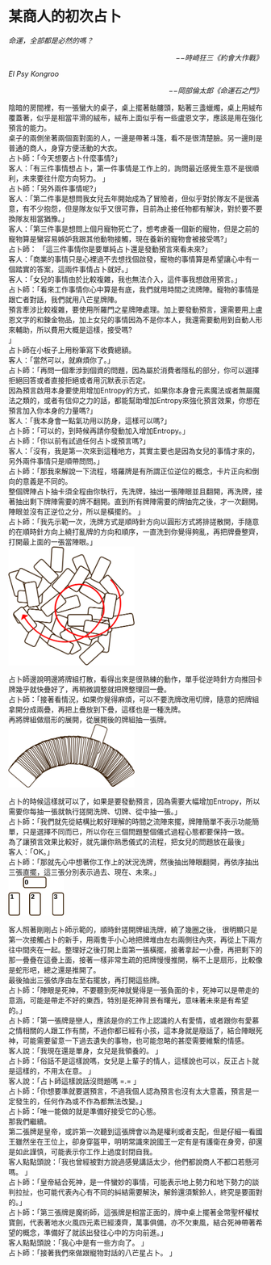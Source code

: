 # 某商人的初次占卜

*命運，全部都是必然的嗎？*  
<p align="right"><i>−−時崎狂三《約會大作戰》</i></p>

*El Psy Kongroo*  
<p align="right"><i>−−岡部倫太郎《命運石之門》</i></p>

陰暗的房間裡，有一張蠻大的桌子，桌上擺著骷髏頭，點著三盞蠟燭，桌上用絨布覆蓋著，似乎是相當平滑的絨布，絨布上面似乎有一些盧恩文字，應該是用在強化預言的能力。   
桌子的兩側坐著兩個面對面的人，一邊是帶著斗篷，看不是很清楚臉。另一邊則是普通的商人，身穿方便活動的大衣。   
占卜師：「今天想要占卜什麼事情?」   
客人：「有三件事情想占卜，第一件事情是工作上的，詢問最近感覺生意不是很順利，未來要往什麼方向努力。 」   
占卜師：「另外兩件事情呢?」   
客人：「第二件事是想問我女兒去年開始成為了冒險者，但似乎對於隊友不是很滿意，有不少抱怨，但是隊友似乎又很可靠，目前為止接任物都有解決，對於要不要換隊友相當猶豫。」   
客人：「第三件事是想問上個月寵物死亡了，想考慮養一個新的寵物，但是之前的寵物算是蠻容易嫉妒我跟其他動物接觸，現在養新的寵物會被接受嗎?」   
占卜師： 「這三件事情你是要單純占卜還是發動預言來看未來?」   
客人：「商業的事情只是心裡過不去想找個啟發，寵物的事情算是希望讓心中有一個踏實的答案，這兩件事情占卜就好。」   
客人：「女兒的事情由於比較複雜，我也無法介入，這件事我想啟用預言。」   
占卜師：「看來工作事情你心中算是有底，我們就用時間之流牌陣。寵物的事情是跟亡者對話，我們就用八芒星牌陣。   
預言牽涉比較複雜，要使用所羅門之星牌陣處理。加上要發動預言，還需要用上盧恩文字的和鍊金物品，加上女兒的事情因為不是你本人，我還需要動用到自動人形來輔助，所以費用大概是這樣，接受嗎?  
」   
占卜師在小板子上用粉筆寫下收費總額。   
客人：「當然可以，就麻煩你了。」   
占卜師：「再問一個牽涉到個資的問題，因為屬於消費者隱私的部分，你可以選擇拒絕回答或者直接拒絕或者用沉默表示否定。   
因為預言啟用本身要使用增加Entropy的方式，如果你本身會元素魔法或者無屬魔法之類的，或者有信仰之力的話，都能幫助增加Entropy來強化預言效果，你想在預言加入你本身的力量嗎?」   
客人：「我本身會一點氣功用以防身，這樣可以嗎?」   
占卜師：「可以的，到時候再請你發動加入增加Entropy。」  
占卜師：「你以前有試過任何占卜或預言嗎?」   
客人：「沒有，我是第一次來到這種地方，其實主要也是因為女兒的事情才來的，另外兩件事情只是順帶問問。」   
占卜師：「那我來解說一下流程，塔羅牌是有所謂正位逆位的概念，卡片正向和倒向的意義是不同的。   
整個牌陣占卜抽卡須全程由你執行，先洗牌，抽出一張陣眼並且翻開，再洗牌，接著抽出剩下牌陣需要的牌不翻開。直到所有牌陣需要的牌抽完之後，才一次翻開。  
陣眼並沒有正逆位之分，所以是橫擺的。 」   
占卜師：「我先示範一次，洗牌方式是順時針方向以圓形方式將排搓散開，手隨意的在順時針方向上繞打亂牌的方向和順序，一直洗到你覺得夠亂，再把牌疊整齊，打開最上面的一張當陣眼。」   
<img src="./Ch1/Divination1.svg" Width="250" />

占卜師邊說明邊將牌組打散，看得出來是很熟練的動作，單手從逆時針方向推回卡牌幾乎就快疊好了，再稍微調整就把牌整理回一疊。   
占卜師：「接著看情況，如果你覺得麻煩，可以不要洗牌改用切牌，隨意的把牌組拿開分成兩疊，再把上疊放到下疊，這樣也是一種洗牌。   
再將牌組做扇形的展開，從展開後的牌組抽一張牌。   
<img src="./Ch1/Divination2.svg" Width="250" />

占卜的時候這樣就可以了，如果是要發動預言，因為需要大幅增加Entropy，所以需要你每抽一張就執行搓開洗牌、切牌、從中抽一張。」   
占卜師：「我們就先從結構比較好理解的時間之流陣來擺，牌陣簡單不表示功能簡單，只是選擇不同而已，所以你在三個問題整個儀式過程心態都要保持一致。   
為了讓預言效果比較好，就先讓你熟悉儀式的流程，把女兒的問題放在最後」   
客人：「OK。」   
占卜師：「那就先心中想著你工作上的狀況洗牌，然後抽出陣眼翻開，再依序抽出三張直擺，這三張分別表示過去、現在、未來。」   
<img src="./Ch1/Divination3.svg" Width="110"/>

客人照著剛剛占卜師示範的，順時針搓開牌組洗牌，繞了幾圈之後， 很明顯只是第一次接觸占卜的新手，用兩隻手小心地把牌堆由左右兩側往內夾，再從上下兩方往中間夾在一起。整理好之後打開上面第一張橫擺，接著拿起一小疊，再把剩下的那一疊疊在這疊上面，接著一樣非常生疏的把牌慢慢推開，稱不上是扇形，比較像是蛇形吧，總之還是推開了。   
最後抽出三張依序由左至右擺放，再打開這些牌。   
占卜師：「陣眼是死神，不要聽到死神就覺得是一張負面的卡，死神可以是帶走的意涵，可能是帶走不好的東西，特別是死神背景有曙光，意味著未來是有希望的。」   
占卜師：「第一張牌是戀人，應該是你的工作上認識的人有愛情，或者跟你有愛慕之情相關的人跟工作有關，不過你都已經有小孩，這本身就是廢話了，結合陣眼死神，可能需要留意一下過去遺失的事物，也可能忽略的甚麼需要維繫的情感。   
客人說：「我現在還是單身，女兒是我領養的。 」   
占卜師：「俗話不是這樣說嗎，女兒是上輩子的情人，這樣說也可以，反正占卜就是這樣的，不用太在意。 」   
客人說：「占卜師這樣說話沒問題嗎 =.= 」   
占卜師：「你想要準就要選預言，不過我個人認為預言也沒有太大意義，預言是一定發生的，任何作為或不作為都無法改變。」   
占卜師：「唯一能做的就是準備好接受它的心態。   
那我們繼續。   
第二張牌是皇帝，或許第一次聽到這張牌會以為是權利或者支配，但是仔細一看國王雖然坐在王位上，卻身穿盔甲，明明常識來說國王一定有是有護衛在身旁，卻還是如此謹慎，可能表示你工作上過度封閉自我。   
客人點點頭說：「我也曾經被對方說過感覺講話太少，他們都說商人不都口若懸河嗎。 」   
占卜師：「皇帝結合死神，是一件蠻妙的事情，可能表示地上勢力和地下勢力的談判拉扯，也可能代表內心有不同的糾結需要解決，解鈴還須繫鈴人，終究是要面對的。」   
占卜師：「第三張牌是魔術師，這張牌是相當正面的，牌中桌上擺著金幣聖杯權杖寶劍，代表著地水火風四元素已經湊齊，萬事俱備，亦不欠東風，結合死神帶著希望的概念，準備好了就該出發往心中的方向前進。」   
客人點點頭說：「我心中是有一些方向了。 」   
占卜師：「接著我們來做跟寵物對話的八芒星占卜。 」   

